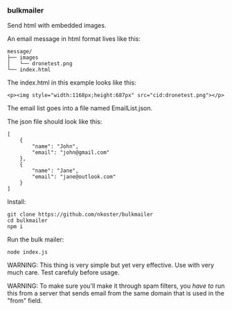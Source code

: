 ### bulkmailer
Send html with embedded images.

An email message in html format lives like this:
```
message/
├── images
│   └── dronetest.png
└── index.html
```

The index.html in this example looks like this:

```
<p><img style="width:1168px;height:687px" src="cid:dronetest.png"></p>
```

The email list goes into a file named EmailList.json.

The json file should look like this:

```
[
    {
        "name": "John",
        "email": "john@gmail.com"
    },
    {
        "name": "Jane",
        "email": "jane@outlook.com"
    }
]
```

Install:

```
git clone https://github.com/nkoster/bulkmailer
cd bulkmailer
npm i
```

Run the bulk mailer:

```
node index.js
```

WARNING: This thing is very simple but yet very effective. Use with very much care. Test carefuly before usage.

WARNING: To make sure you'll make it through spam filters, you _have to_ run this from a server that sends email from the same domain that is used in the "from" field.
